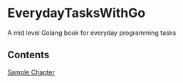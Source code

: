 # EverydayTasksWithGo
A mid level Golang book for everyday programming tasks

## Contents

[Sample Chapter](sample.cn.md)